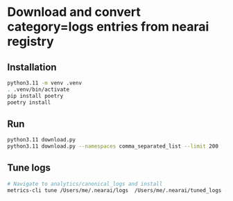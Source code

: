 # Download and convert category=logs entries from nearai registry

## Installation
```bash
python3.11 -m venv .venv
. .venv/bin/activate
pip install poetry
poetry install
```

## Run

```bash
python3.11 download.py
python3.11 download.py --namespaces comma_separated_list --limit 200
```

## Tune logs

```bash
# Navigate to analytics/canonical_logs and install
metrics-cli tune /Users/me/.nearai/logs  /Users/me/.nearai/tuned_logs --rename --ms-to-s
```

